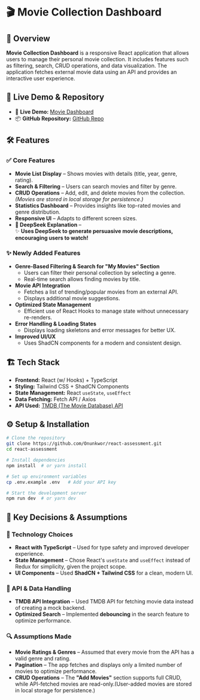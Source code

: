# 🎬 Movie Collection Dashboard

## 📌 Overview

**Movie Collection Dashboard** is a responsive React application that allows users to manage their personal movie collection. It includes features such as filtering, search, CRUD operations, and data visualization. The application fetches external movie data using an API and provides an interactive user experience.

## 🚀 Live Demo & Repository

- 🔗 **Live Demo:** [Movie Dashboard](https://react-assessment-virid.vercel.app/dashboard)
- 📦 **GitHub Repository:** [GitHub Repo](https://github.com/Onunkwor/react-assessment)

## 🛠️ Features

### ✅ Core Features

- **Movie List Display** – Shows movies with details (title, year, genre, rating).
- **Search & Filtering** – Users can search movies and filter by genre.
- **CRUD Operations** – Add, edit, and delete movies from the collection. _(Movies are stored in local storage for persistence.)_
- **Statistics Dashboard** – Provides insights like top-rated movies and genre distribution.
- **Responsive UI** – Adapts to different screen sizes.
- **🚀 DeepSeek Explanation** –  
  ✨ **Uses DeepSeek to generate persuasive movie descriptions, encouraging users to watch!**

### ✨ Newly Added Features

- **Genre-Based Filtering & Search for "My Movies" Section**
  - Users can filter their personal collection by selecting a genre.
  - Real-time search allows finding movies by title.
- **Movie API Integration**
  - Fetches a list of trending/popular movies from an external API.
  - Displays additional movie suggestions.
- **Optimized State Management**
  - Efficient use of React Hooks to manage state without unnecessary re-renders.
- **Error Handling & Loading States**
  - Displays loading skeletons and error messages for better UX.
- **Improved UI/UX**
  - Uses ShadCN components for a modern and consistent design.

## 🏗️ Tech Stack

- **Frontend:** React (w/ Hooks) + TypeScript
- **Styling:** Tailwind CSS + ShadCN Components
- **State Management:** React `useState`, `useEffect`
- **Data Fetching:** Fetch API / Axios
- **API Used:** [TMDB (The Movie Database) API](https://developer.themoviedb.org/reference/intro/getting-started)

## ⚙️ Setup & Installation

```sh
# Clone the repository
git clone https://github.com/Onunkwor/react-assessment.git
cd react-assessment

# Install dependencies
npm install  # or yarn install

# Set up environment variables
cp .env.example .env   # Add your API key

# Start the development server
npm run dev  # or yarn dev
```

## 📌 Key Decisions & Assumptions

### 🚀 Technology Choices

- **React with TypeScript** – Used for type safety and improved developer experience.
- **State Management** – Chose React's `useState` and `useEffect` instead of Redux for simplicity, given the project scope.
- **UI Components** – Used **ShadCN + Tailwind CSS** for a clean, modern UI.

### 🔗 API & Data Handling

- **TMDB API Integration** – Used TMDB API for fetching movie data instead of creating a mock backend.
- **Optimized Search** – Implemented **debouncing** in the search feature to optimize performance.

### 🔍 Assumptions Made

- **Movie Ratings & Genres** – Assumed that every movie from the API has a valid genre and rating.
- **Pagination** – The app fetches and displays only a limited number of movies to optimize performance.
- **CRUD Operations** – The **"Add Movies"** section supports full CRUD, while API-fetched movies are read-only.(User-added movies are stored in local storage for persistence.)

```

```
